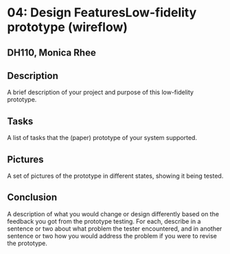 # 04: Design FeaturesLow-fidelity prototype (wireflow)
## DH110, Monica Rhee

## Description
A brief description of your project and purpose of this low-fidelity prototype.

## Tasks
A list of tasks that the (paper) prototype of your system supported.

## Pictures
A set of pictures of the prototype in different states, showing it being tested.

## Conclusion
A description of what you would change or design differently based on the feedback you got from the prototype testing. For each, describe in a sentence or two about what problem the tester encountered, and in another sentence or two how you would address the problem if you were to revise the prototype.
